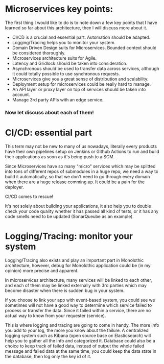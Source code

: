 # Microservices key points:
The first thing I would like to do is to note down a few key points that I have learned so far about this architecture, then I will discuss more about it. 
* CI/CD is a crucial and essential part. Automation should be adapted.
* Logging/Tracing helps you to monitor your system.
* Domain Driven Design suits for Microservices. Bounded context should be considered thoroughly. 
* Microservices architecture suits for Agile.
* Latency and Gridlock should be taken into consideration.
* Asynchronous should be used to transfer data across services, although it could totally possible to use synchronous requests.
* Microservices give you a great sense of distribution and scalability.
* Deployment setup for microservices could be really hard to manage. 
* An API layer or proxy layer on top of services should be taken into account.
* Manage 3rd party APIs with an edge service.
  
### Now let discuss about each of them!
# CI/CD: essential part
This term may not be new to many of us nowadays, literally every products have their own pipelines setup on Jenkins or Github Actions to run and build their applications as soon as it's being push to a SCM. 

Since Microservices have so many "micro" services which may be splitted into tons of different repos of submodules in a huge repo, we need a way to build it automatically, so that we don't need to go through every domain when there are a huge release comming up. It could be a pain for the deployer. 

CI/CD comes to rescue!

It's not solely about building your applications, it also help you to double check your code quality whether it has passed all kind of tests, or it has any code smells need to be updated (SonarQueube as an example).
# Logging/Tracing: monitor your system
Logging/Tracing also exists and play an important part in Monolothic architecture, however, debug for Monolothic application could be (in my opinion) more precise and apparent.

In microservices architecture, many services will be linked to each other, and each of them may be linked externally with 3rd parties which may become disaster when there is sudden bug in your system. 

If you choose to link your app with event-based system, you could see we sometimes will not have a good way to determine which service failed to process or transfer the data. Since it failed within a service, there are no actual way to know from your requester (service). 

This is where logging and tracing are going to come in handy. The more info you add to your log, the more you know about the failure. A centralized logging system such as Kibana (open source base on Elasticsearch) will help you to gather all the info and categorized it. Database could also be a choice to keep track of failed data, instead of output the whole failed message and failed data at the same time, you could keep the data state in the database, then log only the key id of it. 




